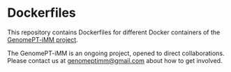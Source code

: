 # Dockerfiles

This repository contains Dockerfiles for different Docker containers of the [GenomePT-iMM project](https://hub.docker.com/orgs/genomeptimm).

The GenomePT-iMM is an ongoing project, opened to direct collaborations. Please contact us at genomeptimm@gmail.com about how to get involved. 






